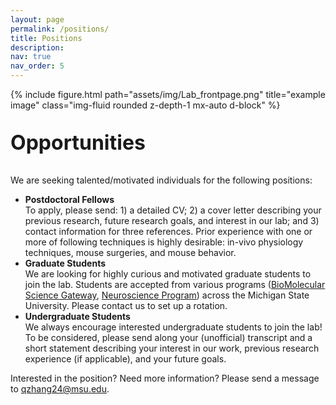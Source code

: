 ```yaml
---
layout: page
permalink: /positions/
title: Positions
description:
nav: true
nav_order: 5
---
```


<div class="row">
    <div class="col-sm mt-3 mt-md-0">
        {% include figure.html path="assets/img/Lab_frontpage.png" title="example image" class="img-fluid rounded z-depth-1 mx-auto d-block" %}
    </div>
</div>
<div class="caption">
    <p style = "font-size:32px"><strong> Opportunities </strong> </p>
</div>

We are seeking talented/motivated individuals for the following positions:<br>
* <strong> Postdoctoral Fellows </strong> <br>
To apply, please send: 1) a detailed CV; 2) a cover letter describing your previous research, future research goals, and interest in our lab; and 3) contact information for three references. Prior experience with one or more of following techniques is highly desirable: in-vivo physiology techniques, mouse surgeries, and mouse behavior. 
* <strong>  Graduate Students </strong> <br>
We are looking for highly curious and motivated graduate students to join the lab. Students are accepted from various programs ([BioMolecular Science Gateway](https://biomolecular.natsci.msu.edu/), [Neuroscience Program](https://neuroscience.natsci.msu.edu/)) across the Michigan State University. Please contact us to set up a rotation. 
* <strong>  Undergraduate Students </strong> <br>
We always encourage interested undergraduate students to join the lab! To be considered, please send along your (unofficial) transcript and a short statement describing your interest in our work, previous research experience (if applicable), and your future goals.<br>

Interested in the position? Need more information? Please send a message to qzhang24@msu.edu.